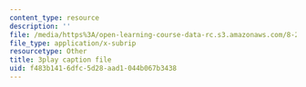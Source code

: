 ```yaml
---
content_type: resource
description: ''
file: /media/https%3A/open-learning-course-data-rc.s3.amazonaws.com/8-286-the-early-universe-fall-2013/f483b1416dfc5d28aad1044b067b3438_PK1KNojfvMQ.vtt
file_type: application/x-subrip
resourcetype: Other
title: 3play caption file
uid: f483b141-6dfc-5d28-aad1-044b067b3438
---
```

